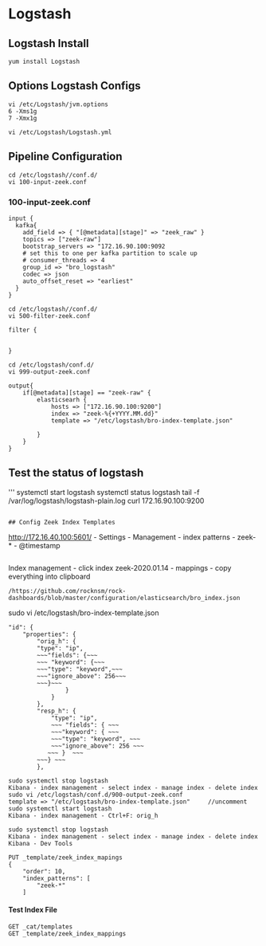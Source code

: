 # Logstash

## Logstash Install
```
yum install Logstash
```

## Options Logstash Configs
```
vi /etc/Logstash/jvm.options
6 -Xms1g
7 -Xmx1g
```

```
vi /etc/Logstash/Logstash.yml
```

## Pipeline Configuration
```
cd /etc/logstash//conf.d/
vi 100-input-zeek.conf
```

### 100-input-zeek.conf
```
input {
  kafka{
    add_field => { "[@metadata][stage]" => "zeek_raw" }
    topics => ["zeek-raw"]
    bootstrap_servers => "172.16.90.100:9092
    # set this to one per kafka partition to scale up 
    # consumer_threads => 4
    group_id => "bro_logstash"
    codec => json
    auto_offset_reset => "earliest"
  }
}
```

```
cd /etc/logstash//conf.d/
vi 500-filter-zeek.conf
```

```
filter {


}
```

```
cd /etc/logstash/conf.d/
vi 999-output-zeek.conf
```
```
output{
    if[@metadata][stage] == "zeek-raw" {
        elasticsearh {
            hosts => ["172.16.90.100:9200"]
            index => "zeek-%{+YYYY.MM.dd}"
            template => "/etc/logstash/bro-index-template.json"
        
        }
    }
}
```

## Test the status of logstash
'''
systemctl start logstash
systemctl status logstash
tail -f /var/log/logstash/logstash-plain.log
curl 172.16.90.100:9200

```

## Config Zeek Index Templates
```
http://172.16.40.100:5601/ - Settings - Management - index patterns - zeek-* - @timestamp
```
```
Index management - click index zeek-2020.01.14 - mappings - copy everything into clipboard
```
/https://github.com/rocknsm/rock-dashboards/blob/master/configuration/elasticsearch/bro_index.json
```
sudo vi /etc/logstash/bro-index-template.json

```
"id": {  
    "properties": {  
        "orig_h": {  
        "type": "ip",  
        ~~~"fields": {~~~  
        ~~~ "keyword": {~~~  
        ~~~"type": "keyword",~~~  
        ~~~"ignore_above": 256~~~  
        ~~~}~~~  
                }  
            }
        },  
        "resp_h": {  
            "type": "ip",  
            ~~~ "fields": { ~~~ 
            ~~~"keyword": { ~~~ 
            ~~~"type": "keyword", ~~~ 
            ~~~"ignore_above": 256 ~~~
           ~~~ }  ~~~
        ~~~} ~~~ 
        },  
```
```
sudo systemctl stop logstash
Kibana - index management - select index - manage index - delete index
sudo vi /etc/logstash/conf.d/900-output-zeek.conf
template => "/etc/logstash/bro-index-template.json"		//uncomment
sudo systemctl start logstash
Kibana - index management - Ctrl+F: orig_h
```

```
sudo systemctl stop logstash
Kibana - index management - select index - manage index - delete index
Kibana - Dev Tools
```
```
PUT _template/zeek_index_mapings
{
    "order": 10,
    "index_patterns": [
        "zeek-*"
    ]
```

#### Test Index File
```
GET _cat/templates
GET _template/zeek_index_mappings
```